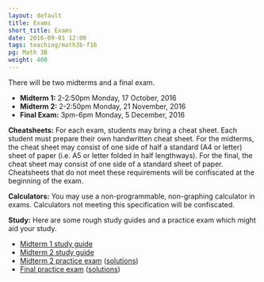 ```yaml
---
layout: default
title: Exams
short_title: Exams
date: 2016-09-01 12:00
tags: teaching/math3b-f16 
pg: Math 3B
weight: 400
---
```


There will be two midterms and a final exam.

* __Midterm 1:__ 2-2:50pm Monday, 17 October, 2016
* __Midterm 2:__ 2-2:50pm Monday, 21 November, 2016
* __Final Exam:__ 3pm-6pm Monday, 5 December, 2016

__Cheatsheets:__ For each exam, students may bring a cheat sheet. Each student must prepare their own handwritten cheat sheet. For the midterms, the cheat sheet may consist of one side of half a standard (A4 or letter) sheet of paper (i.e. A5 or letter folded in half lengthways). For the final, the cheat sheet may consist of one side of a standard sheet of paper. Cheatsheets that do not meet these requirements will be confiscated at the beginning of the exam.

__Calculators:__ You may use a non-programmable, non-graphing calculator in exams. Calculators not meeting this specification will be confiscated.

__Study:__ Here are some rough study guides and a practice exam which might aid your study.

- [Midterm 1 study guide](./midterm1-study_guide.pdf)
- [Midterm 2 study guide](./midterm2-study_guide.pdf)
- [Midterm 2 practice exam](./midterm2practice.pdf) ([solutions](./midterm2practice-sols.pdf))
- [Final practice exam](./final-practice.pdf) ([solutions](./final-practice-s.pdf))
